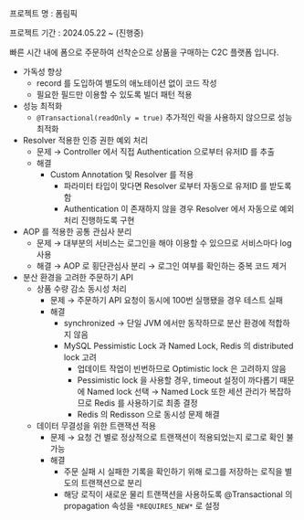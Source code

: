 프로젝트 명 : 폼림픽

프로젝트 기간 : 2024.05.22 ~ (진행중)

빠른 시간 내에 폼으로 주문하여 선착순으로 상품을 구매하는 C2C 플랫폼 입니다.

- 가독성 향상
    - record 를 도입하여 별도의 애노테이션 없이 코드 작성
    - 필요한 필드만 이용할 수 있도록 빌더 패턴 적용
- 성능 최적화
    - `@Transactional(readOnly = true)` 추가적인 락을 사용하지 않으므로 성능 최적화
- Resolver 적용한 인증 권한 예외 처리
    - 문제 → Controller 에서 직접 Authentication 으로부터 유저ID 를 추출
    - 해결
        - Custom Annotation 및 Resolver 를 적용
            - 파라미터 타입이 맞다면 Resolver 로부터 자동으로 유저ID 를 받도록 함
            - Authentication 이 존재하지 않을 경우 Resolver 에서 자동으로 예외 처리 진행하도록 구현
- AOP 를 적용한 공통 관심사 분리
    - 문제 → 대부분의 서비스는 로그인을 해야 이용할 수 있으므로 서비스마다 log 사용
    - 해결 → AOP 로 횡단관심사 분리 → 로그인 여부를 확인하는 중복 코드 제거
- 분산 환경을 고려한 주문하기 API
    - 상품 수량 감소 동시성 처리
        - 문제 → 주문하기 API 요청이 동시에 100번 실행됐을 경우 테스트 실패
        - 해결
            - synchronized → 단일 JVM 에서만 동작하므로 분산 환경에 적합하지 않음
            - MySQL Pessimistic Lock 과 Named Lock, Redis 의 distributed lock 고려
                - 업데이트 작업이 빈번하므로 Optimistic lock 은 고려하지 않음
                - Pessimistic lock 을 사용할 경우, timeout 설정이 까다롭기 때문에 Named lock 선택 → Named Lock 또한 세션 관리가 복잡하므로 Redis 를 사용하기로 최종 결정
                - Redis 의 Redisson 으로 동시성 문제 해결
    - 데이터 무결성을 위한 트랜잭션 적용
        - 문제 → 요청 건 별로 정상적으로 트랜잭션이 적용되었는지 로그로 확인 불가능
        - 해결
            - 주문 실패 시 실패한 기록을 확인하기 위해 로그를 저장하는 로직을 별도의 트랜잭션으로 분리
            - 해당 로직이 새로운 물리 트랜잭션을 사용하도록 @Transactional 의 propagation 속성을 `*REQUIRES_NEW*` 로 설정
